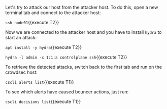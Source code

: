Let's try to attack our host from the attacker host. To do this, open a new terminal tab and connect to the attacker host:

`ssh node01`{{execute T2}}

Now we are connected to the attacker host and you have to install `hydra` to start an attack:

`apt install -y hydra`{{execute T2}}

`hydra -l admin -x 1:1:a controlplane ssh`{{execute T2}}

To retrieve the detected attacks, switch back to the first tab and run on the crowdsec host:

`cscli alerts list`{{execute T1}}

To see which alerts have caused bouncer actions, just run:

`cscli decisions list`{{execute T1}}
